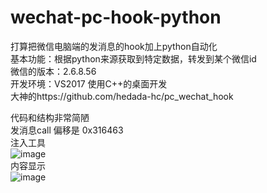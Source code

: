 # wechat-pc-hook-python

打算把微信电脑端的发消息的hook加上python自动化   
基本功能：根据python来源获取到特定数据，转发到某个微信id   
微信的版本：2.6.8.56   
开发环境：VS2017 使用C++的桌面开发   
大神的https://github.com/hedada-hc/pc_wechat_hook   

代码和结构非常简陋   
发消息call 偏移是 0x316463   
注入工具   
![image](https://github.com/holdyeah/wechat-pc-hook-python/blob/master/images/TeachDemos.png)   
内容显示   
![image](https://github.com/holdyeah/wechat-pc-hook-python/blob/master/images/SendMessage.png)   